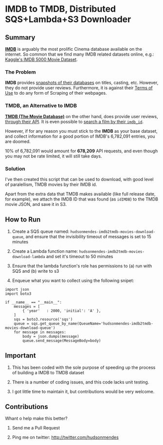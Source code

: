 # IMDB to TMDB, Distributed SQS+Lambda+S3 Downloader

## Summary

**[IMDB](imdb.com)** is arguably the most prolific Cinema database
available on the internet. So common that we find many IMDB related
datasets online, e.g.: [Kaggle's IMDB 5000 Movie Dataset](https://www.kaggle.com/carolzhangdc/imdb-5000-movie-dataset).

### The Problem

**IMDB** provides [snapshots of their databases](https://datasets.imdbws.com/) on titles, casting, etc.
However, they do not provide user reviews. Furthermore, it is against their [Terms of Use](https://help.imdb.com/article/imdb/general-information/can-i-use-imdb-data-in-my-software/G5JTRESSHJBBHTGX?pf_rd_m=A2FGELUUNOQJNL&pf_rd_p=3aefe545-f8d3-4562-976a-e5eb47d1bb18&pf_rd_r=JGP2HXF3JTGQ8PZRRC3E&pf_rd_s=center-1&pf_rd_t=60601&pf_rd_i=interfaces&ref_=fea_mn_lk1#) to do any form of Scraping of their webpages.

### TMDB, an Alternative to IMDB

**[TMDB (The Movie Database)](https://www.themoviedb.org/?language=en-US)** on the other hand, does provide user reviews, [through their API](https://developers.themoviedb.org/3). It is even possible to [search a film by their `imdb_id`](https://developers.themoviedb.org/3/find/find-by-id).

However, if for any reason you must stick to the **IMDB** as your base dataset, and collect information for a good portion of IMDB's 6,782,091 entries, you are doomed.

10% of 6,782,091 would amount for **678,209** API requests, and even though you may not be rate limited, it will still take days.

### Solution

I've then created this script that can be used to download, with good level of paralellism, TMDB movies by their IMDB id.

Apart from the extra data that TMDB makes available (like full release date, for example), we attach the IMDB ID that was found (as `idIMDB`) to the TMDB movie JSON, and save it in S3.

## How to Run

1. Create a SQS queue named: `hudsonmendes-imdb2tmdb-movies-download-queue`, and ensure that the invisibility timeout of messages is set to 15 minutes

2. Create a Lambda function name: `hudsonmendes-imdb2tmdb-movies-download-lambda` and set it's timeout to 50 minutes

3. Ensure that the lambda function's role has permissions to (a) run with SQS and (b) write to s3

4. Enqueue what you want to collect using the following snipet:

```
import json
import boto3

if __name__ == "__main__":
    messages = [
        { 'year'   : 2000, 'initial': 'A' },
    ]
    sqs = boto3.resource('sqs')
    queue = sqs.get_queue_by_name(QueueName='hudsonmendes-imdb2tmdb-movies-download-queue')
    for message in messages:
        body = json.dumps(message)
        queue.send_message(MessageBody=body)
```

## Important

1. This has been coded with the sole purpose of speeding up the process of building a IMDB to TMDB dataset

2. There is a number of coding issues, and this code lacks unit testing.

3. I got little time to maintain it, but contributions would be very welcome.

## Contributions

Whant o help make this better?

1. Send me a Pull Request

2. Ping me on twitter: http://twitter.com/hudsonmendes